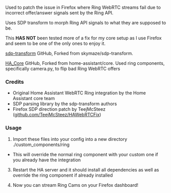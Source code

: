 Used to patch the issue in Firefox where Ring WebRTC streams fail due to incorrect offer/answer signals sent by the Ring API.

Uses SDP transform to morph Ring API signals to what they are supposed to be.

This **HAS NOT** been tested more of a fix for my core setup as I use Firefox and seem to be one of the only ones to enjoy it.

[sdp-transform](https://github.com/skymaze/sdp-transform) GitHub, Forked from skymaze/sdp-transform.

[HA_Core](https://github.com/home-assistant/core) GitHub, Forked from home-assistant/core. Used ring components, specifically camera.py, to flip bad Ring WebRTC offers

### Credits

- Original Home Assistant WebRTC Ring integration by the Home Assistant core team  
- SDP parsing library by the sdp-transform authors  
- Firefox SDP direction patch by TeejMcSteez ([github.com/TeejMcSteez/HAWebRTCFix](https://github.com/TeejMcSteez/HAWebRTCFix))

### Usage

1. Import these files into your config into a new directory ./custom_components/ring
  - This will override the normal ring component with your custom one if you already have the integration

3. Restart the HA server and it should install all dependencies as well as override the ring component if already installed

4. Now you can stream Ring Cams on your Firefox dashboard!

